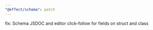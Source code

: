 ```yaml
---
"@effect/schema": patch
---
```


fix: Schema JSDOC and editor click-follow for fields on struct and class
